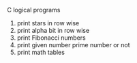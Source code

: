 C logical programs
1. print stars in row wise
2. print alpha bit in row wise
3. print Fibonacci numbers
4. print given number prime number or not
5. print math tables
